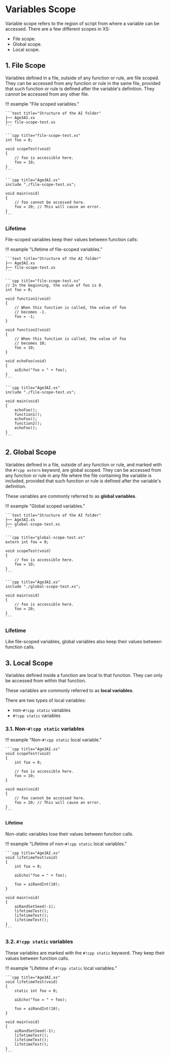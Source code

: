 # Variables Scope

Variable scope refers to the region of script from where a variable can be
accessed. There are a few different scopes in XS:

- File scope.
- Global scope.
- Local scope.

## 1. File Scope

Variables defined in a file, outside of any function or rule, are file scoped.
They can be accessed from any function or rule in the same file, provided that
such function or rule is defined after the variable's definition. They cannot
be accessed from any other file.

!!! example "File scoped variables."

    ```text title="Structure of the AI folder"
    ├── Age3AI.xs
    ├── file-scope-test.xs
    ```

    ```cpp title="file-scope-test.xs"
    int foo = 0;

    void scopeTest(void)
    {
        // foo is accessible here.
        foo = 10;
    }
    ```

    ```cpp title="Age3AI.xs"
    include "./file-scope-test.xs";

    void main(void)
    {
        // foo cannot be accessed here.
        foo = 20; // This will cause an error.
    }
    ```

### Lifetime

File-scoped variables keep their values between function calls:

!!! example "Lifetime of file-scoped variables."

    ```text title="Structure of the AI folder"
    ├── Age3AI.xs
    ├── file-scope-test.xs
    ```

    ```cpp title="file-scope-test.xs"
    // In the beginning, the value of foo is 0.
    int foo = 0;

    void function1(void)
    {
        // When this function is called, the value of foo
        // becomes -1.
        foo = -1;
    }

    void function2(void)
    {
        // When this function is called, the value of foo
        // becomes 10;
        foo = 10;
    }

    void echoFoo(void)
    {
        aiEcho("foo = " + foo);
    }
    ```

    ```cpp title="Age3AI.xs"
    include "./file-scope-test.xs";

    void main(void)
    {
        echoFoo();
        function1();
        echoFoo();
        function2();
        echoFoo();
    }
    ```

## 2. Global Scope

Variables defined in a file, outside of any function or rule, and marked with
the `#!cpp extern` keyword, are global scoped. They can be accessed from
any function or rule in any file where the file containing the variable is
included, provided that such function or rule is defined after the variable's
definition.

These variables are commonly referred to as **global variables**.

!!! example "Global scoped variables."

    ```text title="Structure of the AI folder"
    ├── Age3AI.xs
    ├── global-scope-test.xs
    ```

    ```cpp title="global-scope-test.xs"
    extern int foo = 0;

    void scopeTest(void)
    {
        // foo is accessible here.
        foo = 10;
    }
    ```

    ```cpp title="Age3AI.xs"
    include "./global-scope-test.xs";

    void main(void)
    {
        // foo is accessible here.
        foo = 20;
    }
    ```

### Lifetime

Like file-scoped variables, global variables also keep their values between
function calls.

## 3. Local Scope

Variables defined inside a function are local to that function. They can only be
accessed from within that function.

These variables are commonly referred to as **local variables**.

There are two types of local variables:

- non-`#!cpp static` variables
- `#!cpp static` variables

### 3.1. Non-`#!cpp static` variables

!!! example "Non-`#!cpp static` local variable."

    ```cpp title="Age3AI.xs"
    void scopeTest(void)
    {
        int foo = 0;

        // foo is accessible here.
        foo = 10;
    }

    void main(void)
    {
        // foo cannot be accessed here.
        foo = 20; // This will cause an error.
    }
    ```

#### Lifetime

Non-static variables lose their values between function calls.

!!! example "Lifetime of non-`#!cpp static` local variables."

    ```cpp title="Age3AI.xs"
    void lifetimeTest(void)
    {
        int foo = 0;

        aiEcho("foo = " + foo);

        foo = aiRandInt(10);
    }

    void main(void)
    {
        aiRandSetSeed(-1);
        lifetimeTest();
        lifetimeTest();
        lifetimeTest();
    }
    ```

### 3.2. `#!cpp static` variables

These variables are marked with the `#!cpp static` keyword. They keep their
values between function calls.

!!! example "Lifetime of `#!cpp static` local variables."

    ```cpp title="Age3AI.xs"
    void lifetimeTest(void)
    {
        static int foo = 0;

        aiEcho("foo = " + foo);

        foo = aiRandInt(10);
    }

    void main(void)
    {
        aiRandSetSeed(-1);
        lifetimeTest();
        lifetimeTest();
        lifetimeTest();
    }
    ```
